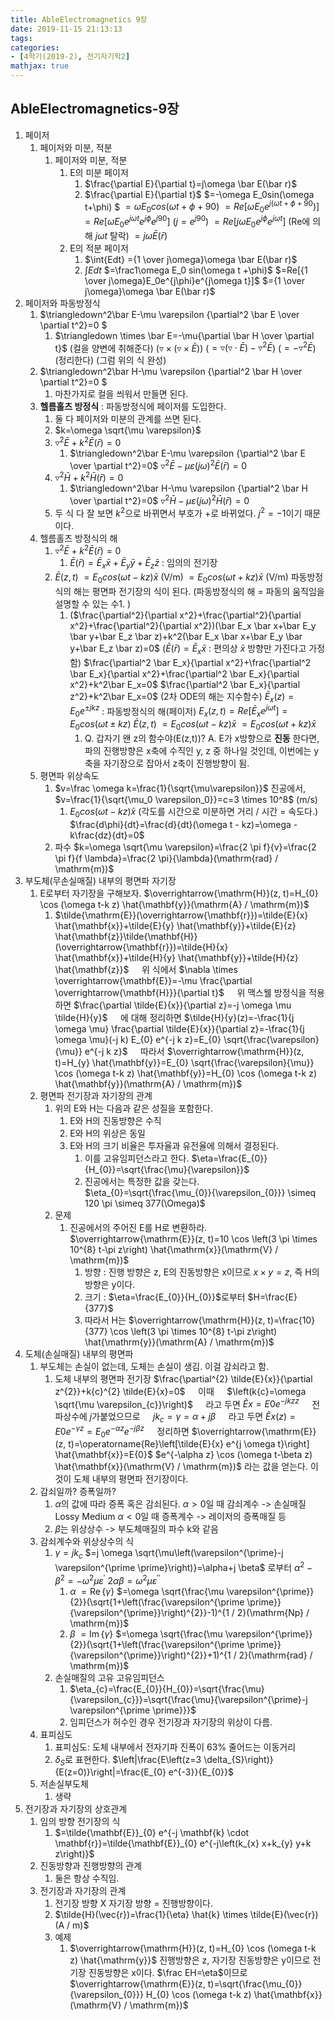 ```yaml
---
title: AbleElectromagnetics 9장
date: 2019-11-15 21:13:13
tags:
categories:
- [4학기(2019-2), 전기자기학2]
mathjax: true
---
```

## AbleElectromagnetics-9장
1. 페이저
    1. 페이저와 미분, 적분
        1. 페이저와 미분, 적분
            1. E의 미분 페이저
                1. $\frac{\partial E}{\partial t}=j\omega \bar E(\bar r)$
                1. $\frac{\partial E}{\partial t}$
                $=-\omega E_0sin(\omega t+\phi) $
                $=\omega E_0cos(\omega t+\phi+90)$
                $=Re[\omega E_0e^{j(\omega t+\phi+90})]$
                $=Re[\omega E_0e^{j\omega t}e^{j\phi}e^{j90}]$
                ($j=e^{j90}$)
                $=Re[j\omega E_0 e^{j\phi} e^{j\omega t}]$
                (Re에 의해 $j \omega t$ 탈락)
                $=j\omega \bar E(\bar r)$
            1. E의 적분 페이저
                1. $\int{Edt} ={1 \over j\omega}\omega \bar E(\bar r)$
                1. $\int{Edt}$
                $=\frac1\omega E_0 sin(\omega t +\phi)$
                $=Re[{1 \over j\omega}E_0e^{j\phi}e^{j\omega t}]$
                $={1 \over j\omega}\omega \bar E(\bar r)$
    &nbsp;
1. 페이저와 파동방정식
    1. $\triangledown^2\bar E-\mu \varepsilon {\partial^2 \bar E \over \partial t^2}=0 $
        1. $\triangledown \times \bar E=-\mu{\partial \bar H \over \partial t}$
        (컬을 양변에 취해준다)
        ($\triangledown \times (\triangledown \times \bar E)$)
        ($=\triangledown(\triangledown \cdot \bar E)-\triangledown^2 \bar E$)
        ($=-\triangledown^2 \bar E$)
        (정리한다)
        (그럼 위의 식 완성)
    1. $\triangledown^2\bar H-\mu \varepsilon {\partial^2 \bar H \over \partial t^2}=0 $
        1. 마찬가지로 컬을 씌워서 만들면 된다.
    &nbsp;
    1. **헬름홀츠 방정식** : 파동방정식에 페이저를 도입한다.
        1. 둘 다 페이저와 미분의 관계를 쓰면 된다.
        1. $k=\omega \sqrt{\mu \varepsilon}$
        1. $\triangledown^2\bar E+k^2 \bar E (\bar r)=0$
            1. $\triangledown^2\bar E-\mu \varepsilon {\partial^2 \bar E \over \partial t^2}=0$
            $\triangledown^2\bar E-\mu \varepsilon (j\omega)^2 \bar E (\bar r)=0$
        1. $\triangledown^2\bar H+k^2 \bar H (\bar r)=0$
            1. $\triangledown^2\bar H-\mu \varepsilon {\partial^2 \bar H \over \partial t^2}=0$
            $\triangledown^2\bar H-\mu \varepsilon (j\omega)^2 \bar H (\bar r)=0$
        1. 두 식 다 잘 보면 $k^2$으로 바뀌면서 부호가 +로 바뀌었다. $j^2=-1$이기 때문이다.
    &nbsp;
    1. 헬름홀츠 방정식의 해
        1. $\triangledown^2\bar E+k^2 \bar E (\bar r)=0$
            1. $\bar E(\bar r)=\bar E_x \bar x+\bar E_y \bar y+\bar E_z \bar z$ : 임의의 전기장
        1. $\bar E(z,t)$
        $=E_0 cos(\omega t - kz) \bar x$ (V/m)
        $=E_0 cos(\omega t + kz) \bar x$ (V/m)
        파동방정식의 해는 평면파 전기장의 식이 된다.
        (파동방정식의 해 = 파동의 움직임을 설명할 수 있는 수1. )
            1. ($\frac{\partial^2}{\partial x^2}+\frac{\partial^2}{\partial x^2}+\frac{\partial^2}{\partial x^2})(\bar E_x \bar x+\bar E_y \bar y+\bar E_z \bar z)+k^2(\bar E_x \bar x+\bar E_y \bar y+\bar E_z \bar z)=0$
            ($\bar E (\bar r)=\bar E_x \bar x$ : 편의상 $\bar x$ 방향만 가진다고 가정함)
            $\frac{\partial^2 \bar E_x}{\partial x^2}+\frac{\partial^2 \bar E_x}{\partial x^2}+\frac{\partial^2 \bar E_x}{\partial x^2}+k^2\bar E_x=0$
            $\frac{\partial^2 \bar E_x}{\partial z^2}+k^2\bar E_x=0$
            (2차 ODE의 해는 지수함수)
            $\bar E_x(z)=E_0e^{\pm jkz}$ : 파동방정식의 해(페이저)
            $E_x(z,t)=Re[\bar E_x e^{j \omega t}]=E_0 cos(\omega t \pm kz)$
            $\bar E(z,t)$
            $=E_0 cos(\omega t - kz) \bar x$
            $=E_0 cos(\omega t + kz) \bar x$
                1. Q. 갑자기 왠 z의 함수야(E(z,t))?
                A. E가 x방향으로 **진동** 한다면, 파의 진행방향은 x축에 수직인 y, z 중 하나일 것인데, 이번에는 y축을 자기장으로 잡아서 z축이 진행방향이 됨.
    &nbsp;
    1. 평면파 위상속도
        1. $v=\frac \omega k=\frac{1}{\sqrt{\mu\varepsilon}}$
        진공에서,
        $v=\frac{1}{\sqrt{\mu_0 \varepsilon_0}}=c=3 \times 10^8$ (m/s)
            1. $E_0 cos(\omega t - kz) \bar x$
            (각도를 시간으로 미분하면 거리 / 시간 = 속도다.)
            $\frac{d\phi}{dt}=\frac{d}{dt}(\omega t - kz)=\omega - k\frac{dz}{dt}=0$
        1. 파수
            $k=\omega \sqrt{\mu \varepsilon}=\frac{2 \pi f}{v}=\frac{2 \pi f}{f \lambda}=\frac{2 \pi}{\lambda}(\mathrm{rad} / \mathrm{m})$
            &nbsp;
1. 부도체(무손실매질) 내부의 평면파 자기장
    1. E로부터 자기장을 구해보자. $\overrightarrow{\mathrm{H}}(z, t)=H_{0} \cos (\omega t-k z) \hat{\mathbf{y}}(\mathrm{A} / \mathrm{m})$
        1. $\tilde{\mathrm{E}}(\overrightarrow{\mathbf{r}})=\tilde{E}{x} \hat{\mathbf{x}}+\tilde{E}{y} \hat{\mathbf{y}}+\tilde{E}{z} \hat{\mathbf{z}}\tilde{\mathbf{H}}(\overrightarrow{\mathbf{r}})=\tilde{H}{x} \hat{\mathbf{x}}+\tilde{H}{y} \hat{\mathbf{y}}+\tilde{H}{z} \hat{\mathbf{z}}$
        $\quad$위 식에서
        $\nabla \times \overrightarrow{\mathbf{E}}=-\mu \frac{\partial \overrightarrow{\mathbf{H}}}{\partial t}$
        $\quad$위 맥스웰 방정식을 적용하면
        $\frac{\partial \tilde{E}{x}}{\partial z}=-j \omega \mu \tilde{H}{y}$
        $\quad$에 대해 정리하면
        $\tilde{H}{y}(z)=-\frac{1}{j \omega \mu} \frac{\partial \tilde{E}{x}}{\partial z}=-\frac{1}{j \omega \mu}(-j k) E_{0} e^{-j k z}=E_{0} \sqrt{\frac{\varepsilon}{\mu}} e^{-j k z}$
        $\quad$따라서
        $\overrightarrow{\mathrm{H}}(z, t)=H_{y} \hat{\mathbf{y}}=E_{0} \sqrt{\frac{\varepsilon}{\mu}} \cos (\omega t-k z) \hat{\mathbf{y}}=H_{0} \cos (\omega t-k z) \hat{\mathbf{y}}(\mathrm{A} / \mathrm{m})$
        &nbsp;
    1. 평면파 전기장과 자기장의 관계
        1. 위의 E와 H는 다음과 같은 성질을 포함한다.
            1. E와 H의 진동방향은 수직
            1. E와 H의 위상은 동일
            1. E와 H의 크기 비율은 투자율과 유전율에 의해서 결정된다.
                1. 이를 고유임피던스라고 한다.
                $\eta=\frac{E_{0}}{H_{0}}=\sqrt{\frac{\mu}{\varepsilon}}$
                1. 진공에서는 특정한 값을 갖는다.
                $\eta_{0}=\sqrt{\frac{\mu_{0}}{\varepsilon_{0}}} \simeq 120 \pi \simeq 377(\Omega)$
        1. 문제
            1. 진공에서의 주어진 E를 H로 변환하라.
            $\overrightarrow{\mathrm{E}}(z, t)=10 \cos \left(3 \pi \times 10^{8} t-\pi z\right) \hat{\mathrm{x}}(\mathrm{V} / \mathrm{m})$
                1. 방향 : 진행 방향은 z, E의 진동방향은 x이므로 $x \times y = z$, 즉 H의 방향은 y이다.
                1. 크기 : $\eta=\frac{E_{0}}{H_{0}}$로부터
                $H=\frac{E}{377}$
                1. 따라서 H는
                $\overrightarrow{\mathrm{H}}(z, t)=\frac{10}{377} \cos \left(3 \pi \times 10^{8} t-\pi z\right) \hat{\mathrm{y}}(\mathrm{A} / \mathrm{m})$
    &nbsp;
1. 도체(손실매질) 내부의 평면파
    1. 부도체는 손실이 없는데, 도체는 손실이 생김. 이걸 감쇠라고 함.
        1. 도체 내부의 평면파 전기장
        $\frac{\partial^{2} \tilde{E}{x}}{\partial z^{2}}+k{c}^{2} \tilde{E}{x}=0$
        $\quad$이때
        $\quad$$\left(k{c}=\omega \sqrt{\mu \varepsilon_{c}}\right)$
        $\quad$라고 두면
        $\tilde{E}{x}=E{0} e^{-j k z z}$
        $\quad$전파상수에 $j$가붙었으므로
        $\quad j k_{c}=\gamma=\alpha+j \beta$
        $\quad$라고 두면
        $\tilde{E}{x}(z)=E{0} e^{-\gamma z}=E_{0} e^{-\alpha z} e^{-j \beta z}$
        $\quad$정리하면
        $\overrightarrow{\mathrm{E}}(z, t)=\operatorname{Re}\left[\tilde{E}{x} e^{j \omega t}\right] \hat{\mathbf{x}}=E{0}$ $e^{-\alpha z} \cos (\omega t-\beta z) \hat{\mathbf{x}}(\mathrm{V} / \mathrm{m})$
        라는 값을 얻는다.
        이것이 도체 내부의 평면파 전기장이다.
    1. 감쇠일까? 증폭일까?
        1. $\alpha$의 값에 따라 증폭 혹은 감쇠된다.
        $\alpha>0$일 때 감쇠계수 -> 손실매질Lossy Medium
        $\alpha<0$일 때 증폭계수 -> 레이저의 증폭매질 등
        1. $\beta$는 위상상수 -> 부도체매질의 파수 k와 같음
    1. 감쇠계수와 위상상수의 식
        1. $\gamma=j k_{c}$
        $=j \omega \sqrt{\mu\left(\varepsilon^{\prime}-j \varepsilon^{\prime \prime}\right)}=\alpha+j \beta$
        로부터
        $\alpha^{2}-\beta^{2}=-\omega^{2} \mu \varepsilon^{\prime}$
        $2 \alpha \beta=\omega^{2} \mu \varepsilon^{\prime \prime}$
            1. $\alpha$
            $=\operatorname{Re}\{\gamma\}$
            $=\omega \sqrt{\frac{\mu \varepsilon^{\prime}}{2}}(\sqrt{1+\left(\frac{\varepsilon^{\prime \prime}}{\varepsilon^{\prime}}\right)^{2}}-1)^{1 / 2}(\mathrm{Np} / \mathrm{m})$
            1. $\beta$
            $=\operatorname{Im}\{\gamma\}$
            $=\omega \sqrt{\frac{\mu \varepsilon^{\prime}}{2}}(\sqrt{1+\left(\frac{\varepsilon^{\prime \prime}}{\varepsilon^{\prime}}\right)^{2}}+1)^{1 / 2}(\mathrm{rad} / \mathrm{m})$
        1. 손실매질의 고유 고유임피던스
            1. $\eta_{c}=\frac{E_{0}}{H_{0}}=\sqrt{\frac{\mu}{\varepsilon_{c}}}=\sqrt{\frac{\mu}{\varepsilon^{\prime}-j \varepsilon^{\prime \prime}}}$
            1. 임피던스가 허수인 경우 전기장과 자기장의 위상이 다름.
    1. 표피심도
        1. 표피심도: 도체 내부에서 전자기파 진폭이 63% 줄어드는 이동거리
        1. $\delta_{S}$로 표현한다.
        $\left|\frac{E\left(z=3 \delta_{S}\right)}{E(z=0)}\right|=\frac{E_{0} e^{-3}}{E_{0}}$
    1. 저손실부도체
        1. 생략
1. 전기장과 자기장의 상호관계
    1. 임의 방향 전기장의 식
        1. $=\tilde{\mathbf{E}}_{0} e^{-j \mathbf{k} \cdot \mathbf{r}}=\tilde{\mathbf{E}}_{0} e^{-j\left(k_{x} x+k_{y} y+k z\right)}$
    1. 진동방향과 진행방향의 관계
        1. 둘은 항상 수직임.
    1. 전기장과 자기장의 관계
        1. 전기장 방향 X 자기장 방향 = 진행방향이다.
        1. $\tilde{H}(\vec{r})=\frac{1}{\eta} \hat{k} \times \tilde{E}(\vec{r})(A / m)$
        1. 예제
            1. $\overrightarrow{\mathrm{H}}(z, t)=H_{0} \cos (\omega t-k z) \hat{\mathrm{y}}$
            진행방향은 z, 자기장 진동방향은 y이므로 전기장 진동방향은 x이다.
            $\frac EH=\eta$이므로
            $\overrightarrow{\mathrm{E}}(z, t)=\sqrt{\frac{\mu_{0}}{\varepsilon_{0}}} H_{0} \cos (\omega t-k z) \hat{\mathbf{x}}(\mathrm{V} / \mathrm{m})$
